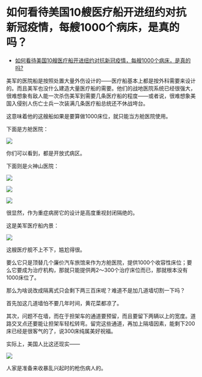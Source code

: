 # 如何看待美国10艘医疗船开进纽约对抗新冠疫情，每艘1000个病床，是真的吗？

- [如何看待美国10艘医疗船开进纽约对抗新冠疫情，每艘1000个病床，是真的吗?](https://www.zhihu.com/question/381110676/answer/1095622902)


美军的医院船是按照处置大量外伤设计的——医疗船基本上都是按外科需要来设计的。而且美军也没什么建造大量医疗船的需要。他们的战地医院系统已经很强大，很难想象有敌人能一次杀伤美军到需要几条医疗船的程度——或者说，很难想象美国入侵别人伤亡士兵一次装满几条医疗船总统还不休战垮台。

这意味着他的这艘船如果是要算做1000床位，就只能当方舱医院使用。

下面是方舱医院：

![](https://pica.zhimg.com/80/v2-911f935dce3c611a1b0b97f373e75857_1440w.jpg?source=c8b7c179)

你们可以看到，都是开放式病区。

  

下面则是火神山医院：

![](https://pic1.zhimg.com/80/v2-60a46364b89c5e37fefb46cb4dd3181f_1440w.jpg?source=c8b7c179)

![](https://pic3.zhimg.com/80/v2-0e001cd00c11af7ad906f7f4b9472b2d_1440w.jpg?source=c8b7c179)

![](https://pic2.zhimg.com/80/v2-ebefe7e3879b79851ad5c1430e7830e0_1440w.jpg?source=c8b7c179)

很显然，作为重症病房它的设计是高度重视封闭隔绝的。

这是美军医疗船内景：

![](https://pica.zhimg.com/80/v2-6b2fc763d5f5bab248908d62652e3ddf_1440w.jpg?source=c8b7c179)

这艘医疗舰不上不下，尴尬得很。

要么它只是顶替几个廉价汽车旅馆来作为方舱医院，提供1000个收容性床位；要么它要成为治疗机构，那就只能提供两2～300个治疗床位而已，那就根本没有1000床位了。

那么为啥说改成隔离式只会剩下两三百床呢？难道不是加几道墙切割一下吗？

首先加这几道墙怕不要几年时间，黄花菜都凉了。

其次，问题不在墙，而在于担架车的通道要预留，而且要留下两辆以上的宽度。道路交叉点还要能让担架车轻松转弯。留完这些通道，再加上隔墙因素，能剩下200床已经是很客气的了，说300床纯属美好祝福。

实际上，美国人比这还现实——

![](https://pic3.zhimg.com/80/v2-25d618c1b4c3046080cc84a9d9afcaed_1440w.jpg?source=c8b7c179)

人家是准备来收暴乱兴起时的枪伤病人的。